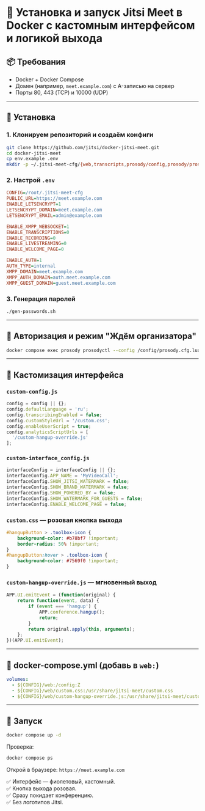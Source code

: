 # 🚀 Установка и запуск Jitsi Meet в Docker с кастомным интерфейсом и логикой выхода

## 📦 Требования

- Docker + Docker Compose
- Домен (например, `meet.example.com`) с A-записью на сервер
- Порты 80, 443 (TCP) и 10000 (UDP)

---

## 🔧 Установка

### 1. Клонируем репозиторий и создаём конфиги

```bash
git clone https://github.com/jitsi/docker-jitsi-meet.git
cd docker-jitsi-meet
cp env.example .env
mkdir -p ~/.jitsi-meet-cfg/{web,transcripts,prosody/config,prosody/prosody-plugins-custom,jicofo,jvb}
```

### 2. Настрой `.env`

```ini
CONFIG=/root/.jitsi-meet-cfg
PUBLIC_URL=https://meet.example.com
ENABLE_LETSENCRYPT=1
LETSENCRYPT_DOMAIN=meet.example.com
LETSENCRYPT_EMAIL=admin@example.com

ENABLE_XMPP_WEBSOCKET=1
ENABLE_TRANSCRIPTIONS=0
ENABLE_RECORDING=0
ENABLE_LIVESTREAMING=0
ENABLE_WELCOME_PAGE=0

ENABLE_AUTH=1
AUTH_TYPE=internal
XMPP_DOMAIN=meet.example.com
XMPP_AUTH_DOMAIN=auth.meet.example.com
XMPP_GUEST_DOMAIN=guest.meet.example.com
```

### 3. Генерация паролей

```bash
./gen-passwords.sh
```

---

## 👤 Авторизация и режим "Ждём организатора"

```bash
docker compose exec prosody prosodyctl --config /config/prosody.cfg.lua register admin meet.example.com mypassword
```

---

## 🎨 Кастомизация интерфейса

### `custom-config.js`

```js
config = config || {};
config.defaultLanguage = 'ru';
config.transcribingEnabled = false;
config.customStyleUrl = '/custom.css';
config.enableUserScript = true;
config.analyticsScriptUrls = [
  '/custom-hangup-override.js'
];
```

### `custom-interface_config.js`

```js
interfaceConfig = interfaceConfig || {};
interfaceConfig.APP_NAME = 'MyVideoCall';
interfaceConfig.SHOW_JITSI_WATERMARK = false;
interfaceConfig.SHOW_BRAND_WATERMARK = false;
interfaceConfig.SHOW_POWERED_BY = false;
interfaceConfig.SHOW_WATERMARK_FOR_GUESTS = false;
interfaceConfig.ENABLE_WELCOME_PAGE = false;
```

### `custom.css` — розовая кнопка выхода

```css
#hangupButton > .toolbox-icon {
    background-color: #b78bf7 !important;
    border-radius: 50% !important;
}
#hangupButton:hover > .toolbox-icon {
    background-color: #7569f0 !important;
}
```

### `custom-hangup-override.js` — мгновенный выход

```js
APP.UI.emitEvent = (function(original) {
    return function(event, data) {
        if (event === 'hangup') {
            APP.conference.hangup();
            return;
        }
        return original.apply(this, arguments);
    };
})(APP.UI.emitEvent);
```

---

## 🐳 docker-compose.yml (добавь в `web:`)

```yaml
volumes:
  - ${CONFIG}/web:/config:Z
  - ${CONFIG}/web/custom.css:/usr/share/jitsi-meet/custom.css
  - ${CONFIG}/web/custom-hangup-override.js:/usr/share/jitsi-meet/custom-hangup-override.js
```

---

## 🚀 Запуск

```bash
docker compose up -d
```

Проверка:

```bash
docker compose ps
```

Открой в браузере: `https://meet.example.com`

✅ Интерфейс — фиолетовый, кастомный.  
✅ Кнопка выхода розовая.  
✅ Сразу покидает конференцию.  
✅ Без логотипов Jitsi.